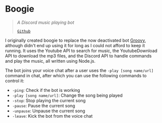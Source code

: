 # Boogie
> *A Discord music playing bot*
> 
> [`Github`](https://github.com/kaighe/boogie)

I originally created boogie to replace the now deactivated bot [Groovy](https://groovy.bot/), although didn't end up using it for long as I could not afford to keep it running. It uses the Youtube API to search for music, the YoutubeDownload API to download the mp3 files, and the Discord API to handle commands and play the music, all written using Node.js.

The bot joins your voice chat after a user uses the `-play [song name/url]` command in chat, after which you can use the following commands to control it:

- `-ping`: Check if the bot is working
- `-play [song name/url]`: Change the song being played
- `-stop`: Stop playing the current song
- `-pause`: Pause the current song
- `-unpause`: Unpause the current song
- `-leave`: Kick the bot from the voice chat